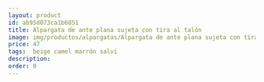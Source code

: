 ```yaml
---
layout: product
id: ab95d073ca1b6851
title: Alpargata de ante plana sujeta con tira al talón 
image: img/productos/alpargatas/Alpargata de ante plana sujeta con tira al talón =47= beige camel marrón salvi.webp
price: 47
tags:  beige camel marrón salvi
description: 
order: 0
---
```

